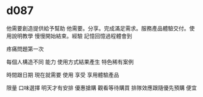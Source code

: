 # d087

他需要創造提供給予幫助 他需要。分享。完成滿足需求。服務產品體驗交付。使用說明教學 慢慢開始結束。經驗 記憶回憶過程體會到

疼痛問題第一次

每個人構造不同
能力
使用方式結果產生
特色稀有案例


時間跟日期
現在就需要
使用
享受
享用體驗產品

限量
口味選擇
明天才有安排
優惠搶購
觀看等待購買
排隊效應跟隨優先預購
便宜
